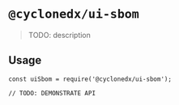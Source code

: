 # `@cyclonedx/ui-sbom`

> TODO: description

## Usage

```
const uiSbom = require('@cyclonedx/ui-sbom');

// TODO: DEMONSTRATE API
```
